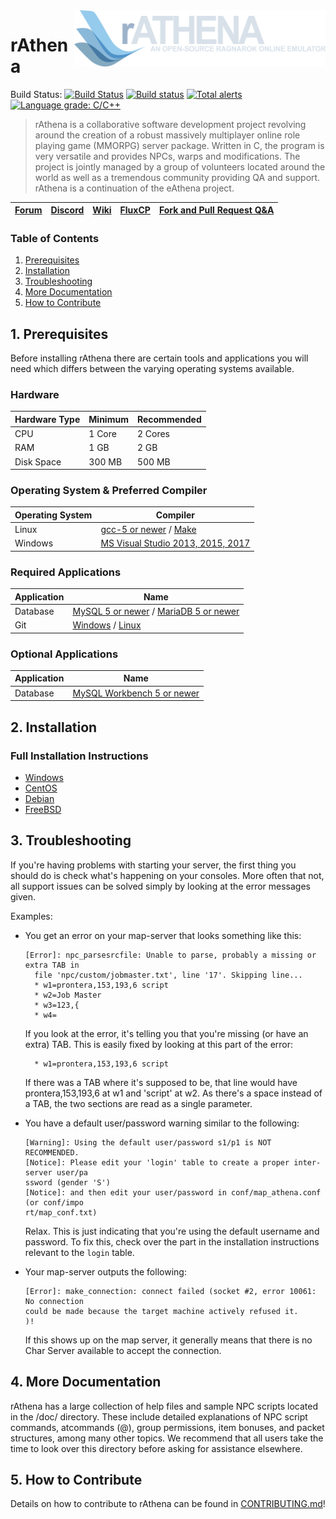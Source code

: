 <img src="branding/logo.png" align="right" height="90" />

# rAthena
Build Status: [![Build Status](https://travis-ci.org/rathena/rathena.png?branch=master)](https://travis-ci.org/rathena/rathena) [![Build status](https://ci.appveyor.com/api/projects/status/8574b8nlwd57loda/branch/master?svg=true)](https://ci.appveyor.com/project/rAthenaAPI/rathena/branch/master) [![Total alerts](https://img.shields.io/lgtm/alerts/g/rathena/rathena.svg?logo=lgtm&logoWidth=18)](https://lgtm.com/projects/g/rathena/rathena/alerts/) [![Language grade: C/C++](https://img.shields.io/lgtm/grade/cpp/g/rathena/rathena.svg?logo=lgtm&logoWidth=18)](https://lgtm.com/projects/g/rathena/rathena/context:cpp)
> rAthena is a collaborative software development project revolving around the creation of a robust massively multiplayer online role playing game (MMORPG) server package. Written in C, the program is very versatile and provides NPCs, warps and modifications. The project is jointly managed by a group of volunteers located around the world as well as a tremendous community providing QA and support. rAthena is a continuation of the eAthena project.

[Forum](https://rathena.org/board)|[Discord](https://rathena.org/discord)|[Wiki](https://github.com/rathena/rathena/wiki)|[FluxCP](https://github.com/rathena/FluxCP)|[Fork and Pull Request Q&A](https://rathena.org/board/topic/86913-pull-request-qa/)
--------|--------|--------|--------|--------

### Table of Contents
1. [Prerequisites](#1-prerequisites)
2. [Installation](#2-installation)
3. [Troubleshooting](#3-troubleshooting)
4. [More Documentation](#4-more-documentation)
5. [How to Contribute](#5-how-to-contribute)

## 1. Prerequisites
Before installing rAthena there are certain tools and applications you will need which
differs between the varying operating systems available.

### Hardware
Hardware Type | Minimum | Recommended
------|------|------
CPU | 1 Core | 2 Cores
RAM | 1 GB | 2 GB
Disk Space | 300 MB | 500 MB

### Operating System & Preferred Compiler
Operating System | Compiler
------|------
Linux  | [gcc-5 or newer](https://www.gnu.org/software/gcc/gcc-5/) / [Make](https://www.gnu.org/software/make/)
Windows | [MS Visual Studio 2013, 2015, 2017](https://www.visualstudio.com/downloads/)

### Required Applications
Application | Name
------|------
Database | [MySQL 5 or newer](https://www.mysql.com/downloads/) / [MariaDB 5 or newer](https://downloads.mariadb.org/)
Git | [Windows](https://gitforwindows.org/) / [Linux](https://git-scm.com/download/linux)

### Optional Applications
Application | Name
------|------
Database | [MySQL Workbench 5 or newer](http://www.mysql.com/downloads/workbench/)

## 2. Installation 

### Full Installation Instructions
  * [Windows](https://github.com/rathena/rathena/wiki/Install-on-Windows)
  * [CentOS](https://github.com/rathena/rathena/wiki/Install-on-Centos)
  * [Debian](https://github.com/rathena/rathena/wiki/Install-on-Debian)
  * [FreeBSD](https://github.com/rathena/rathena/wiki/Install-on-FreeBSD)

## 3. Troubleshooting

If you're having problems with starting your server, the first thing you should
do is check what's happening on your consoles. More often that not, all support issues
can be solved simply by looking at the error messages given.

Examples:

* You get an error on your map-server that looks something like this:

      [Error]: npc_parsesrcfile: Unable to parse, probably a missing or extra TAB in 
        file 'npc/custom/jobmaster.txt', line '17'. Skipping line...
        * w1=prontera,153,193,6 script
        * w2=Job Master
        * w3=123,{
        * w4=

    If you look at the error, it's telling you that you're missing (or have an extra) TAB.
    This is easily fixed by looking at this part of the error:

        * w1=prontera,153,193,6 script

  If there was a TAB where it's supposed to be, that line would have prontera,153,193,6 at w1
    and 'script' at w2. As there's a space instead of a TAB, the two sections are read as a
    single parameter.

* You have a default user/password warning similar to the following:

      [Warning]: Using the default user/password s1/p1 is NOT RECOMMENDED.
      [Notice]: Please edit your 'login' table to create a proper inter-server user/pa
      ssword (gender 'S')
      [Notice]: and then edit your user/password in conf/map_athena.conf (or conf/impo
      rt/map_conf.txt)

    Relax. This is just indicating that you're using the default username and password. To
    fix this, check over the part in the installation instructions relevant to the `login` table.
  
* Your map-server outputs the following:

      [Error]: make_connection: connect failed (socket #2, error 10061: No connection
      could be made because the target machine actively refused it.
      )!

    If this shows up on the map server, it generally means that there is no Char Server available
    to accept the connection.


## 4. More Documentation
rAthena has a large collection of help files and sample NPC scripts located in the /doc/
directory. These include detailed explanations of NPC script commands, atcommands (@),
group permissions, item bonuses, and packet structures, among many other topics. We
recommend that all users take the time to look over this directory before asking for
assistance elsewhere.

## 5. How to Contribute
Details on how to contribute to rAthena can be found in [CONTRIBUTING.md](https://github.com/rathena/rathena/blob/master/.github/CONTRIBUTING.md)!
